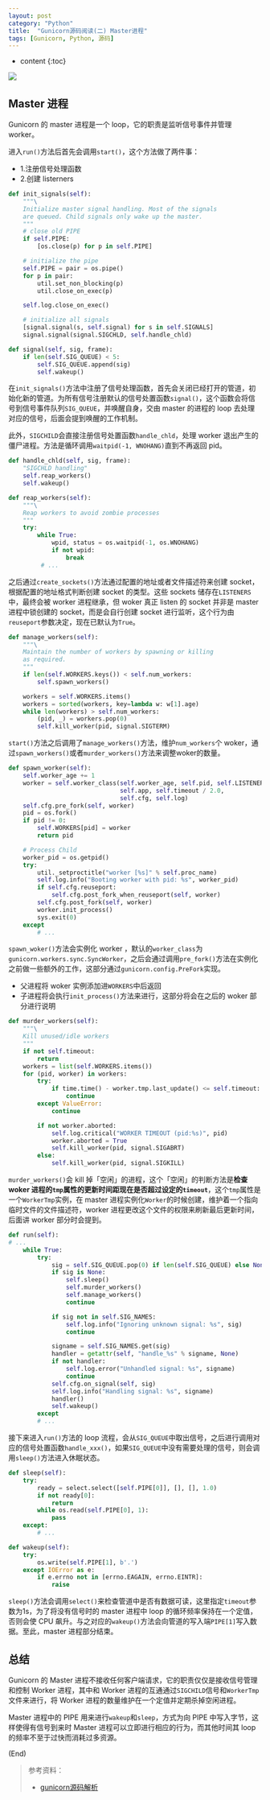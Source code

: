 ```yaml
---
layout: post
category: "Python"
title:  "Gunicorn源码阅读(二) Master进程"
tags: [Gunicorn, Python, 源码]
---
```


* content
{:toc}

![](https://picsum.photos/800/300/?image=61)




## Master 进程
Gunicorn 的 master 进程是一个 loop，它的职责是监听信号事件并管理worker。

进入`run()`方法后首先会调用`start()`，这个方法做了两件事：
- 1.注册信号处理函数
- 2.创建 listerners

```python
def init_signals(self):
    """\
    Initialize master signal handling. Most of the signals
    are queued. Child signals only wake up the master.
    """
    # close old PIPE
    if self.PIPE:
        [os.close(p) for p in self.PIPE]

    # initialize the pipe
    self.PIPE = pair = os.pipe()
    for p in pair:
        util.set_non_blocking(p)
        util.close_on_exec(p)

    self.log.close_on_exec()

    # initialize all signals
    [signal.signal(s, self.signal) for s in self.SIGNALS]
    signal.signal(signal.SIGCHLD, self.handle_chld)

def signal(self, sig, frame):
    if len(self.SIG_QUEUE) < 5:
        self.SIG_QUEUE.append(sig)
        self.wakeup()
```
在`init_signals()`方法中注册了信号处理函数，首先会关闭已经打开的管道，初始化新的管道。为所有信号注册默认的信号处置函数`signal()`，这个函数会将信号到信号事件队列`SIG_QUEUE`，并唤醒自身，交由 master 的进程的 loop 去处理对应的信号，后面会提到唤醒的工作机制。

此外，`SIGCHILD`会直接注册信号处置函数`handle_chld`，处理 worker 退出产生的僵尸进程。方法是循环调用`waitpid(-1, WNOHANG)`直到不再返回 pid。
```python
def handle_chld(self, sig, frame):
    "SIGCHLD handling"
    self.reap_workers()
    self.wakeup()

def reap_workers(self):
    """\
    Reap workers to avoid zombie processes
    """
    try:
        while True:
            wpid, status = os.waitpid(-1, os.WNOHANG)
            if not wpid:
                break
         # ...
```

之后通过`create_sockets()`方法通过配置的地址或者文件描述符来创建 socket，根据配置的地址格式判断创建 socket 的类型。这些 sockets 储存在`LISTENERS`中，最终会被 worker 进程继承，但 woker 真正 listen 的 socket 并非是 master 进程中锁创建的 socket，而是会自行创建 socket 进行监听，这个行为由`reuseport`参数决定，现在已默认为`True`。

```python
def manage_workers(self):
    """\
    Maintain the number of workers by spawning or killing
    as required.
    """
    if len(self.WORKERS.keys()) < self.num_workers:
        self.spawn_workers()

    workers = self.WORKERS.items()
    workers = sorted(workers, key=lambda w: w[1].age)
    while len(workers) > self.num_workers:
        (pid, _) = workers.pop(0)
        self.kill_worker(pid, signal.SIGTERM)
```
`start()`方法之后调用了`manage_workers()`方法，维护`num_workers`个 woker，通过`spawn_workers()`或者`murder_workers()`方法来调整woker的数量。

```python
def spawn_worker(self):
    self.worker_age += 1
    worker = self.worker_class(self.worker_age, self.pid, self.LISTENERS,
                               self.app, self.timeout / 2.0,
                               self.cfg, self.log)
    self.cfg.pre_fork(self, worker)
    pid = os.fork()
    if pid != 0:
        self.WORKERS[pid] = worker
        return pid

    # Process Child
    worker_pid = os.getpid()
    try:
        util._setproctitle("worker [%s]" % self.proc_name)
        self.log.info("Booting worker with pid: %s", worker_pid)
        if self.cfg.reuseport:
            self.cfg.post_fork_when_reuseport(self, worker)
        self.cfg.post_fork(self, worker)
        worker.init_process()
        sys.exit(0)
    except
        # ...
```
`spawn_woker()`方法会实例化 worker ，默认的`worker_class`为`gunicorn.workers.sync.SyncWorker`，之后会通过调用`pre_fork()`方法在实例化之前做一些额外的工作，这部分通过`gunicorn.config.PreFork`实现。
- 父进程将 woker 实例添加进`WORKERS`中后返回
- 子进程将会执行`init_process()`方法来进行，这部分将会在之后的 woker 部分进行说明

```python
def murder_workers(self):
    """\
    Kill unused/idle workers
    """
    if not self.timeout:
        return
    workers = list(self.WORKERS.items())
    for (pid, worker) in workers:
        try:
            if time.time() - worker.tmp.last_update() <= self.timeout:
                continue
        except ValueError:
            continue

        if not worker.aborted:
            self.log.critical("WORKER TIMEOUT (pid:%s)", pid)
            worker.aborted = True
            self.kill_worker(pid, signal.SIGABRT)
        else:
            self.kill_worker(pid, signal.SIGKILL)
```
`murder_workers()`会 kill 掉「空闲」的进程，这个「空闲」的判断方法是**检查 woker 进程的`tmp`属性的更新时间距现在是否超过设定的`timeout`**，这个`tmp`属性是一个`WorkerTmp`实例，在 master 进程实例化`Worker`的时候创建，维护着一个指向临时文件的文件描述符，worker 进程更改这个文件的权限来刷新最后更新时间，后面讲 worker 部分时会提到。

```python
def run(self):
# ...
    while True:
        try:
            sig = self.SIG_QUEUE.pop(0) if len(self.SIG_QUEUE) else None
            if sig is None:
                self.sleep()
                self.murder_workers()
                self.manage_workers()
                continue

            if sig not in self.SIG_NAMES:
                self.log.info("Ignoring unknown signal: %s", sig)
                continue

            signame = self.SIG_NAMES.get(sig)
            handler = getattr(self, "handle_%s" % signame, None)
            if not handler:
                self.log.error("Unhandled signal: %s", signame)
                continue
            self.cfg.on_signal(self, sig)
            self.log.info("Handling signal: %s", signame)
            handler()
            self.wakeup()
        except
        # ...
```
接下来进入`run()`方法的 loop 流程，会从`SIG_QUEUE`中取出信号，之后进行调用对应的信号处置函数`handle_xxx()`，如果`SIG_QUEUE`中没有需要处理的信号，则会调用`sleep()`方法进入休眠状态。

```python
def sleep(self):
    try:
        ready = select.select([self.PIPE[0]], [], [], 1.0)
        if not ready[0]:
            return
        while os.read(self.PIPE[0], 1):
            pass
    except:
        # ...

def wakeup(self):
    try:
        os.write(self.PIPE[1], b'.')
    except IOError as e:
        if e.errno not in [errno.EAGAIN, errno.EINTR]:
            raise
```
`sleep()`方法会调用`select()`来检查管道中是否有数据可读，这里指定`timeout`参数为1s，为了将没有信号时的 master 进程中 loop 的循环频率保持在一个定值，否则会使 CPU 飙升。与之对应的`wakeup()`方法会向管道的写入端`PIPE[1]`写入数据。至此，master 进程部分结束。

## 总结
Gunicorn 的 Master 进程不接收任何客户端请求，它的职责仅仅是接收信号管理和控制 Worker 进程，其中和 Worker 进程的互通通过`SIGCHILD`信号和`WorkerTmp`文件来进行，将 Worker 进程的数量维护在一个定值并定期杀掉空闲进程。

Master 进程中的 PIPE 用来进行`wakeup`和`sleep`，方式为向 PIPE 中写入字节，这样使得有信号到来时 Master 进程可以立即进行相应的行为，而其他时间其 loop 的频率不至于过快而消耗过多资源。

(End)

> 参考资料：
> - [gunicorn源码解析](https://github.com/Junnplus/blog/issues/9)

